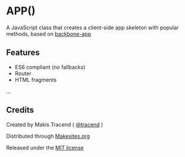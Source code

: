 # APP() 

A JavaScript class that creates a client-side app skeleton with popular methods, based on [backbone-app](http://github.com/makesites/backbone-app)

## Features 

* ES6 compliant (no fallbacks) 
* Router 
* HTML fragments

...


## Credits 

Created by Makis Tracend ( [@tracend](http://github.com/tracend) )

Distributed through [Makesites.org](http://makesites.org)

Released under the [MIT license](http://makesites.org/licenses/MIT)

